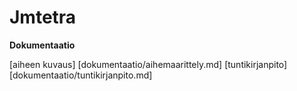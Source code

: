 # Jmtetra


**Dokumentaatio**

[aiheen kuvaus] [dokumentaatio/aihemaarittely.md]
[tuntikirjanpito] [dokumentaatio/tuntikirjanpito.md]
